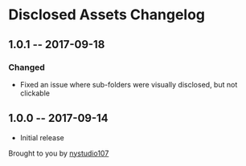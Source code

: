 # Disclosed Assets Changelog

## 1.0.1 -- 2017-09-18
### Changed
* Fixed an issue where sub-folders were visually disclosed, but not clickable

## 1.0.0 -- 2017-09-14

* Initial release

Brought to you by [nystudio107](https://nystudio107.com)
